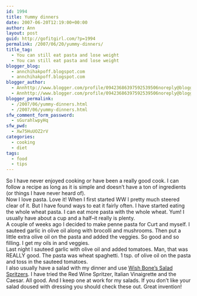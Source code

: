 ```yaml
---
id: 1994
title: Yummy dinners
date: 2007-06-20T12:19:00+00:00
author: Ann
layout: post
guid: http://gofitgirl.com/?p=1994
permalink: /2007/06/20/yummy-dinners/
title_tag:
  - You can still eat pasta and lose weight
  - You can still eat pasta and lose weight
blogger_blog:
  - annchihakpoff.blogspot.com
  - annchihakpoff.blogspot.com
blogger_author:
  - Annhttp://www.blogger.com/profile/09423686397592539506noreply@blogger.com
  - Annhttp://www.blogger.com/profile/09423686397592539506noreply@blogger.com
blogger_permalink:
  - /2007/06/yummy-dinners.html
  - /2007/06/yummy-dinners.html
sfw_comment_form_password:
  - sGurahlwpyHq
sfw_pwd:
  - Xw75HuUOZ2rV
categories:
  - cooking
  - diet
tags:
  - food
  - tips
---
```

So I have never enjoyed cooking or have been a really good cook. I can follow a recipe as long as it is simple and doesn&#8217;t have a ton of ingredients (or things I have never heard of).  
Now I love pasta. Love it! When I first started WW I pretty much steered clear of it. But I have found ways to eat it fairly often. I have started eating the whole wheat pasta. I can eat more pasta with the whole wheat. Yum! I usually have about a cup and a half&#8211;it really is plenty.  
A couple of weeks ago I decided to make penne pasta for Curt and myself. I sauteed garlic in olive oil along with brocolli and mushrooms. Then put a little extra olive oil on the pasta and added the veggies. So good and so filling. I get my oils in and veggies.  
Last night I sauteed garlic with olive oil and added tomatoes. Man, that was REALLY good. The pasta was wheat spaghetti. 1 tsp. of olive oil on the pasta and toss in the sauteed tomatoes.  
I also usually have a salad with my dinner and use [Wish Bone&#8217;s Salad Spritzers](http://www.wish-bone.com/dressing.asp?kind=ss&dressing=ss_balsa). I have tried the Red Wine Spritzer, Italian Vinaigrette and the Caesar. All good. And I keep one at work for my salads. If you don&#8217;t like your salad doused with dressing you should check these out. Great invention!